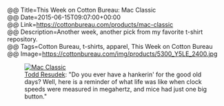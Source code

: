 @@ Title=This Week on Cotton Bureau: Mac Classic  
@@ Date=2015-06-15T09:07:00+00:00  
@@ Link=https://cottonbureau.com/products/mac-classic  
@@ Description=Another week, another pick from my favorite t-shirt repository.  
@@ Tags=Cotton Bureau, t-shirts, apparel, This Week on Cotton Bureau
@@ Image=https://cottonbureau.com/img/products/5300_Y5LE_2400.jpg  

<figure>
	<a class="nohover" href="https://cottonbureau.com/products/mac-classic">
		<img src="http://d.pr/i/Ltvf+" alt="Mac Classic" />
	</a>
	<figcaption><a href="http://twitter.com/sprsmpl">Todd Resudek</a>: "Do you ever have a hankerin' for the good old days? Well, here is a reminder of what life was like when clock speeds were measured in megahertz, and mice had just one big button."</figcaption>
</figure>